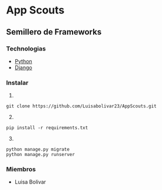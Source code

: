 # App Scouts
## Semillero de Frameworks
### Technologias
- [Python](https://www.python.org/about/gettingstarted/)
- [Django](https://www.djangoproject.com/)

### Instalar
1. 
```git
git clone https://github.com/Luisabolivar23/AppScouts.git
```
2.
```console
pip install -r requirements.txt
```
3.
```console
python manage.py migrate
python manage.py runserver
```

### Miembros
- Luisa Bolivar
